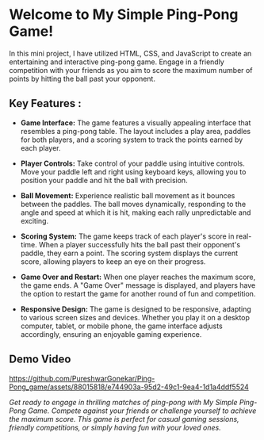 # Welcome to My Simple Ping-Pong Game!

In this mini project, I have utilized HTML, CSS, and JavaScript to create an entertaining and interactive ping-pong game. Engage in a friendly competition with your friends as you aim to score the maximum number of points by hitting the ball past your opponent.

## Key Features :

* **Game Interface:** The game features a visually appealing interface that resembles a ping-pong table. The layout includes a play area, paddles for both players, and a scoring system to track the points earned by each player.

* **Player Controls:** Take control of your paddle using intuitive controls. Move your paddle left and right using keyboard keys, allowing you to position your paddle and hit the ball with precision.

* **Ball Movement:** Experience realistic ball movement as it bounces between the paddles. The ball moves dynamically, responding to the angle and speed at which it is hit, making each rally unpredictable and exciting.

* **Scoring System:** The game keeps track of each player's score in real-time. When a player successfully hits the ball past their opponent's paddle, they earn a point. The scoring system displays the current score, allowing players to keep an eye on their progress.

* **Game Over and Restart:** When one player reaches the maximum score, the game ends. A "Game Over" message is displayed, and players have the option to restart the game for another round of fun and competition.

* **Responsive Design:** The game is designed to be responsive, adapting to various screen sizes and devices. Whether you play it on a desktop computer, tablet, or mobile phone, the game interface adjusts accordingly, ensuring an enjoyable gaming experience.

## Demo Video

https://github.com/PureshwarGonekar/Ping-Pong_game/assets/88015818/e744903a-95d2-49c1-9ea4-1d1a4ddf5524



*Get ready to engage in thrilling matches of ping-pong with My Simple Ping-Pong Game. Compete against your friends or challenge yourself to achieve the maximum score. This game is perfect for casual gaming sessions, friendly competitions, or simply having fun with your loved ones.*

